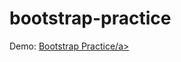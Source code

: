 # bootstrap-practice
Demo: <a href="https://farukumarx64.github.io/bootstrap-practice/#" target="_blank">Bootstrap Practice/a>